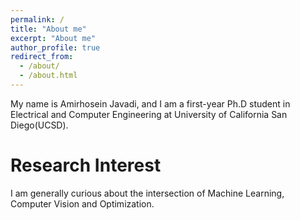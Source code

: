 ```yaml
---
permalink: /
title: "About me"
excerpt: "About me"
author_profile: true
redirect_from: 
  - /about/
  - /about.html
---
```


My name is Amirhosein Javadi, and I am a first-year Ph.D student in Electrical and Computer Engineering at University of California San Diego(UCSD). 

Research Interest
======
I am generally curious about the intersection of Machine Learning, Computer Vision and Optimization. 
